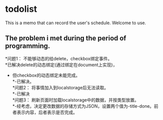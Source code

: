 # todolist
This is a memo that can record the user's schedule. Welcome to use.
<br>
## The problem i met during the period of programming.<br>
*问题1： 不能够动态的给delete，checkbox绑定事件。<br>
  *已解决delete的动态绑定(通过绑定在document上实现)，<br>
  * 但checkbox的动态绑定未能完成。<br>
  *-已解决。<br>
*问题2： 将事情加入到localstorage后无法读取。 <br>
  *-已解决<br>
*问题3： 刷新页面时加载localstorage中的数据，并按类型放置。<br>
  *-经考虑，决定更改数据的存储方式为JSON，设置两个值为-title-done。前者表示内容，后者表示是否完成。<br>
